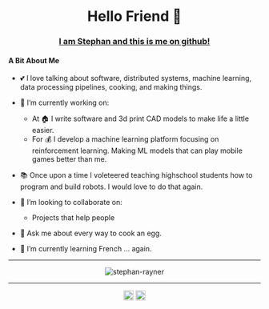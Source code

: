 <h1 align="center"> Hello Friend 👋 </h1>
<h3 align="center"> <a href="https://gist.github.com/stephan-rayner/be75c5050c5e490a3a9194aa6a42b719"> I am Stephan and this is me on github! </a></h3>

#### A Bit About Me
- 💕 I love talking about software, distributed systems, machine learning, data processing pipelines, cooking, and making things.

- 🔭 I’m currently working on:
  - At 🏠 I write software and 3d print CAD models to make life a little easier.
  - For 💰 I  develop a machine learning platform focusing on reinforcement learning. Making ML models that can play mobile games better than me.
- 📚 Once upon a time I voleteered teaching highschool students how to program and build robots. I would love to do that again.

- 👯 I’m looking to collaborate on:
  - Projects that help people

- 💬 Ask me about every way to cook an egg.

- 🌱 I’m currently learning French ... again.

<hr />
<p align="center">
  <img src="https://github-readme-stats.vercel.app/api?username=stephan-rayner&show_icons=true&count_private=true" alt="stephan-rayner" /> 
</p>
<hr />

<p align="center">
  <a href="https://linkedin.com/in/stephanrayner/" target="blank"><img align="center" src="https://cdn.jsdelivr.net/npm/simple-icons@3.0.1/icons/linkedin.svg" alt="stephanrayner-linkedin" height="20" width="20" /></a>
<!--   <a href="https://stephan-rayner.medium.com/" target="blank"><img align="center" src="https://cdn.jsdelivr.net/npm/simple-icons@3.0.1/icons/medium.svg" alt="profclems" height="20" width="20" /></a> -->
  <a href="https://stackoverflow.com/users/10173254/stephan-rayner" target="blank"><img align="center" src="https://cdn.jsdelivr.net/npm/simple-icons@3.0.1/icons/stackoverflow.svg" alt="stephan-rayner-stackoverflow" height="20" width="20" /></a>
<!--   <a href="https://twitter.com/clems_dev" target="blank"><img align="center" src="https://cdn.jsdelivr.net/npm/simple-icons@3.0.1/icons/twitter.svg" alt="clems_dev" height="20" width="20" /></a> -->
  
</p>

<!--
**stephan-rayner/stephan-rayner** is a ✨ _special_ ✨ repository because its `README.md` (this file) appears on your GitHub profile.

Here are some ideas to get you started:

- 🔭 I’m currently working on ...
- 🌱 I’m currently learning ...
- 👯 I’m looking to collaborate on ...
- 🤔 I’m looking for help with ...
- 💬 Ask me about ...
- 📫 How to reach me: ...
- 😄 Pronouns: ...
- ⚡ Fun fact: ...
-->
